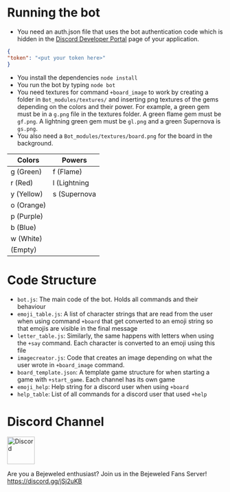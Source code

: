 # Running the bot
- You need an auth.json file that uses the bot authentication code which is hidden in the [Discord Developer Portal](https://discord.com/developers/applications) page of your application. 
```json
{
"token": "<put your token here>"
}
```
- You install the dependencies ```node install```
- You run the bot by typing ```node bot```
- You need textures for command ```+board_image``` to work by creating a folder in ```Bot_modules/textures/``` and inserting png textures of the gems depending on the colors and their power. For example, a green gem must be in a ```g.png``` file in the textures folder. A green flame gem must be ```gf.png```. A lightning green gem must be ```gl.png``` and a green Supernova is ```gs.png```. 
- You also need a ```Bot_modules/textures/board.png``` for the board in the background. 


|Colors|Powers|
|-|-|
|g (Green)|f (Flame)|
|r (Red)|l (Lightning|
|y (Yellow)|s (Supernova|
|o (Orange)|
|p (Purple)|
|b (Blue)|
|w (White)|
|<any> (Empty)

# Code Structure
- ```bot.js```: The main code of the bot. Holds all commands and their behaviour
- ```emoji_table.js```: A list of character strings that are read from the user when using command ```+board``` that get converted to an emoji string so that emojis are visible in the final message
- ```letter_table.js```: Similarly, the same happens with letters when using the ```+say``` command. Each character is converted to an emoji using this file
- ```imagecreator.js```: Code that creates an image depending on what the user wrote in ```+board_image``` command.
- ```board_template.json```: A template game structure for when starting a game with ```+start_game```. Each channel has its own game
- ```emoji_help```: Help string for a discord user when using ```+board```
- ```help_table```: List of all commands for a discord user that used ```+help```

# Discord Channel
<img src="https://cdn.icon-icons.com/icons2/2108/PNG/512/discord_icon_130958.png" alt="Discord" width="64"/>

Are you a Bejeweled enthusiast? Join us in the Bejeweled Fans Server!
https://discord.gg/jSj2uKB



